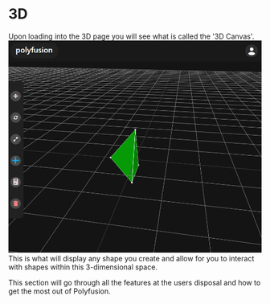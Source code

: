 # 3D
Upon loading into the 3D page you will see what is called the '3D Canvas'.
![Image showcasing the scene and basic UI](./images/scene.png)
This is what will display any shape you create and allow for you to interact with shapes within this 3-dimensional space.

This section will go through all the features at the users disposal and how to get the most out of Polyfusion.